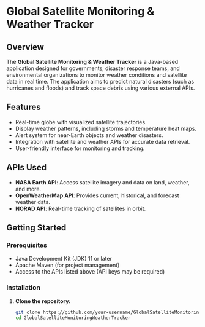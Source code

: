 # Global Satellite Monitoring & Weather Tracker

## Overview
The **Global Satellite Monitoring & Weather Tracker** is a Java-based application designed for governments, disaster response teams, and environmental organizations to monitor weather conditions and satellite data in real time. The application aims to predict natural disasters (such as hurricanes and floods) and track space debris using various external APIs.

## Features
- Real-time globe with visualized satellite trajectories.
- Display weather patterns, including storms and temperature heat maps.
- Alert system for near-Earth objects and weather disasters.
- Integration with satellite and weather APIs for accurate data retrieval.
- User-friendly interface for monitoring and tracking.

## APIs Used
- **NASA Earth API**: Access satellite imagery and data on land, weather, and more.
- **OpenWeatherMap API**: Provides current, historical, and forecast weather data.
- **NORAD API**: Real-time tracking of satellites in orbit.

## Getting Started

### Prerequisites
- Java Development Kit (JDK) 11 or later
- Apache Maven (for project management)
- Access to the APIs listed above (API keys may be required)

### Installation
1. **Clone the repository:**
   ```bash
   git clone https://github.com/your-username/GlobalSatelliteMonitoringWeatherTracker.git
   cd GlobalSatelliteMonitoringWeatherTracker
